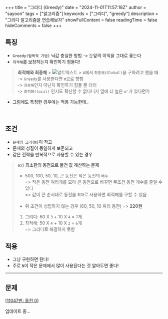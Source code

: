 +++
title = "그리디 (Greedy)"
date = "2024-11-01T11:57:18Z"
author = "sayoon"
tags = ["알고리즘"]
keywords = ["그리디", "greedy"]
description = "그리디 알고리즘을 연습해보자"
showFullContent = false
readingTime = false
hideComments = false
+++

## 특징

- `Greedy(탐욕적 기법)` 닉값 충실한 방법 -> 눈앞의 이익을 그대로 좇는다
- `최적해`를 보장하는지 확인하기 힘들다!

> **최적해와 최종해** > ![알트텍스트](greedy_01.webp) > `A`에서 `최종해(Global)`을 구하려고 했을 때  
> -> `Greedy`를 사용한다면 `m`으로 향함  
> -> `최종해`인지 아닌지 확인하기 힘들 뿐 더러  
> -> `최적해(local)` 인지도 확신할 수 없다! (저 옆에 더 높은 `m'`가 있다면?)

- 그럼에도 특정한 경우에는 적용 가능한데..

<br/>

## 조건

- `문제의 크기(N)`이 작고
- 문제의 성질이 동일하게 보존되고
- 같은 전략을 반복적으로 사용할 수 있는 경우

> ex) **최소한의 동전으로 물건 값 계산하는 문제**
>
> - 500, 100, 50, 10, 큰 동전은 작은 동전의 `배수`  
>   => 작은 동전 여러개를 모아 큰 동전으로 바꾸면 무조건 동전 개수를 줄일 수 있다  
>   => 값이 큰 순서대로 동전을 `최대`로 사용하면 최적해를 구할 수 있음  
>   <br/>
> - 위 조건이 성립하지 않는 경우 (60, 50, 10 짜리 동전) => **220원**
>
> 1. 그리디: 60 X `3` + 10 X `4` = `7`게
> 2. 최적해: 50 X `4` + 10 X `2` = `6`개  
>    => 그리디로 해결하지 못함

## 적용

- 그냥 구현하면 된다!
- 주로 `N`이 작은 문제에서 많이 사용된다는 것 알아두면 좋다!

---

## 문제

[[11047번: 동전 0]](/posts/probs/11047)

업데이트 중...
